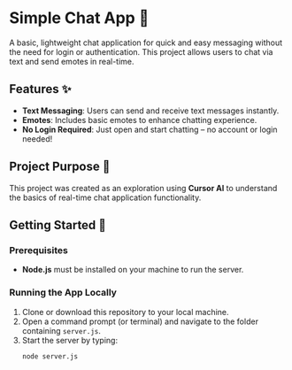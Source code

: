 # Simple Chat App 💬

A basic, lightweight chat application for quick and easy messaging without the need for login or authentication. This project allows users to chat via text and send emotes in real-time.

## Features ✨
- **Text Messaging**: Users can send and receive text messages instantly.
- **Emotes**: Includes basic emotes to enhance chatting experience.
- **No Login Required**: Just open and start chatting – no account or login needed!

## Project Purpose 🌱
This project was created as an exploration using **Cursor AI** to understand the basics of real-time chat application functionality.

## Getting Started 🚀

### Prerequisites
- **Node.js** must be installed on your machine to run the server.

### Running the App Locally
1. Clone or download this repository to your local machine.
2. Open a command prompt (or terminal) and navigate to the folder containing `server.js`.
3. Start the server by typing:
   ```bash
   node server.js
